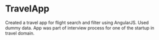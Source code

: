 TravelApp
=========

Created a travel app for flight search and filter using AngularJS. Used dummy data. App was part of interview process for one of the startup in travel domain.
